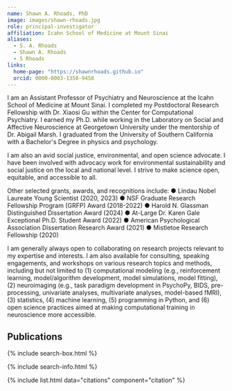 ```yaml
---
name: Shawn A. Rhoads, PhD
image: images/shawn-rhoads.jpg
role: principal-investigator
affiliation: Icahn School of Medicine at Mount Sinai
aliases:
  - S. A. Rhoads
  - Shawn A. Rhoads
  - S Rhoads
links:
  home-page: "https://shawnrhoads.github.io"
  orcid: 0000-0003-1350-9458
---
```


 I am an Assistant Professor of Psychiatry and Neuroscience at the Icahn School of Medicine at Mount Sinai. I completed my Postdoctoral Research Fellowship with Dr. Xiaosi Gu within the Center for Computational Psychiatry. I earned my Ph.D. while working in the Laboratory on Social and Affective Neuroscience at Georgetown University under the mentorship of Dr. Abigail Marsh. I graduated from the University of Southern California with a Bachelor's Degree in physics and psychology.

I am also an avid social justice, environmental, and open science advocate. I have been involved with advocacy work for environmental sustainability and social justice on the local and national level. I strive to make science open, equitable, and accessible to all. 

Other selected grants, awards, and recognitions include:
● Lindau Nobel Laureate Young Scientist (2020, 2023)
● NSF Graduate Research Fellowship Program (GRFP) Award (2018-2022)
● Harold N. Glassman Distinguished Dissertation Award (2024)
● At-Large Dr. Karen Gale Exceptional Ph.D. Student Award (2022)
● American Psychological Association Dissertation Research Award (2021)
● Mistletoe Research Fellowship (2020)

 I am generally always open to collaborating on research projects relevant to my expertise and interests. I am also available for consulting, speaking engagements, and workshops on various research topics and methods, including but not limited to (1) computational modeling (e.g., reinforcement learning, model/algorithm development, model simulations, model fitting), (2) neuroimaging (e.g., task paradigm development in PsychoPy, BIDS, pre-processing, univariate analyses, multivariate analyses, model-based fMRI), (3) statistics, (4) machine learning, (5) programming in Python, and (6) open science practices aimed at making computational training in neuroscience more accessible.

## Publications

{% include search-box.html %}

{% include search-info.html %}

{% include list.html data="citations" component="citation" %}
